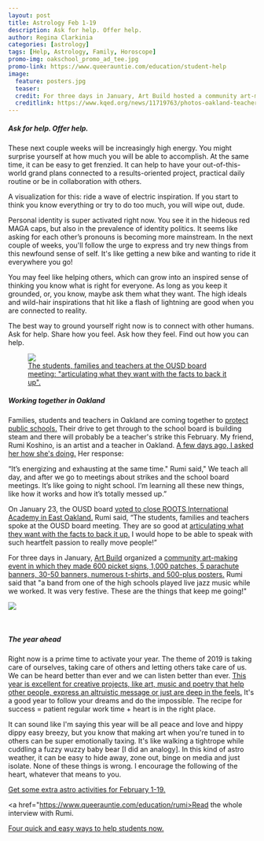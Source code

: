 ```yaml
---
layout: post
title: Astrology Feb 1-19
description: Ask for help. Offer help.
author: Regina Clarkinia
categories: [astrology]
tags: [Help, Astrology, Family, Horoscope]
promo-img: oakschool_promo_ad_tee.jpg
promo-link: https://www.queerauntie.com/education/student-help
image:
  feature: posters.jpg
  teaser:
  credit: For three days in January, Art Build hosted a community art-making event where they made art for the upcoming teacher's strike in Oakland/.
  creditlink: https://www.kqed.org/news/11719763/photos-oakland-teachers-paint-prepare-to-vote-on-strike
---
```

<h5>Ask for help. Offer help.</h5>
These next couple weeks will be increasingly high energy. You might surprise yourself at how much you will be able to accomplish. At the same time, it can be easy to get frenzied. It can help to have your out-of-this-world grand plans connected to a results-oriented project, practical daily routine or be in collaboration with others.

A visualization for this: ride a wave of electric inspiration. If you start to think you know everything or try to do too much, you will wipe out, dude.

Personal identity is super activated right now. You see it in the hideous red MAGA caps, but also in the prevalence of identity politics. It seems like asking for each other’s pronouns is becoming more mainstream. In the next couple of weeks, you'll follow the urge to express and try new things from this newfound sense of self. It's like getting a new bike and wanting to ride it everywhere you go!

You may feel like helping others, which can grow into an inspired sense of thinking you know what is right for everyone. As long as you keep it grounded, or, you know, maybe ask them what they want. The high ideals and wild-hair inspirations that hit like a flash of lightning are good when you are connected to reality.

The best way to ground yourself right now is to connect with other humans. Ask for help. Share how you feel. Ask how they feel. Find out how you can help.

<figure>
<a href="https://www.queerauntie.com/education/student-help"><img src="https://www.queerauntie.com/assets/img/roots_grampa.jpg">
<figcaption>
The students, families and teachers at the OUSD board meeting: "articulating what they want with the facts to back it up".
</figcaption>
</a>
</figure>

<h5>Working together in Oakland</h5>
Families, students and teachers in Oakland are coming together to <a href="https://www.queerauntie.com/education/school-crisis">protect public schools.</a> Their drive to get through to the school board is building steam and there will probably be a teacher's strike this February. My friend, Rumi Koshino, is an artist and a teacher in Oakland. <a href="https://www.queerauntie.com">A few days ago, I asked her how she's doing.</a> Her response:

“It’s energizing and exhausting at the same time." Rumi said," We teach all day, and after we go to meetings about strikes and the school board meetings. It’s like going to night school. I’m learning all these new things, like how it works and how it’s totally messed up.”

On January 23, the OUSD board <a href="https://www.kqed.org/news/11716967/oaklands-school-closure-plans-off-to-a-rough-start-for-some-parents">voted to close ROOTS International Academy in East Oakland.</a> Rumi said, “The students, families and teachers spoke at the OUSD board meeting. They are so good at <a href="http://ousd.granicus.com/mediaplayer.php?clip_id=1401&fbclid=IwAR0jkimaNOdAAqyba3GYzQrJYGgMIqnIqssfzu0IFFu_PHRmk42x231Lntg">articulating what they want with the facts to back it up.</a> I would hope to be able to speak with such heartfelt passion to really move people!”

For three days in January, <a href="https://justseeds.org/art-build-techniques-for-protest/">Art Build</a> organized a <a href="https://justseeds.org/oea-art-build-stand-with-oakland-teachers-and-students/">community art-making event in which they made 600 picket signs, 1,000 patches, 5 parachute banners, 30-50 banners, numerous t-shirts, and 500-plus posters.</a> Rumi said that "a band from one of the high schools played live jazz music while we worked. It was very festive. These are the things that keep me going!"

<a href="https://www.queerauntie.com/education/student-help"><img src="https://www.queerauntie.com/assets/img/oakschool_promo_ad_gramps.jpg"></a>

<br>
<h5>The year ahead</h5>
Right now is a prime time to activate your year. The theme of 2019 is taking care of ourselves, taking care of others and letting others take care of us. We can be heard better than ever and we can listen better than ever. <a href="https://justseeds.org/art-build-techniques-for-protest/">This year is excellent for creative projects, like art, music and poetry that help other people, express an altruistic message or just are deep in the feels.</a> It's a good year to follow your dreams and do the impossible. The recipe for success = patient regular work time + heart is in the right place.

It can sound like I'm saying this year will be all peace and love and hippy dippy easy breezy, but you know that making art when you're tuned in to others can be super emotionally taxing. It's like walking a tightrope while cuddling a fuzzy wuzzy baby bear [I did an analogy]. In this kind of astro weather, it can be easy to hide away, zone out, binge on media and just isolate. None of these things is wrong. I encourage the following of the heart, whatever that means to you.

<a href="https://www.queerauntie.com/astrology/astrology-extra">Get some extra astro activities for February 1-19.</a>

<a href="https://www.queerauntie.com/education/rumi>Read the whole interview with Rumi.</a>

<a href="https://www.queerauntie.com/education/student-help">Four quick and easy ways to help students now.</a>
